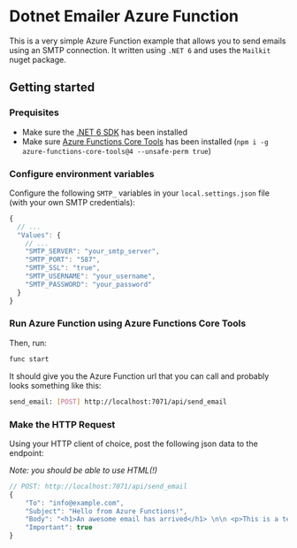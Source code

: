 # Dotnet Emailer Azure Function

This is a very simple Azure Function example that allows you to send emails using an SMTP connection. It written using `.NET 6` and uses the `Mailkit` nuget package.

## Getting started

### Prequisites

- Make sure the [.NET 6 SDK](https://dotnet.microsoft.com/en-us/download/dotnet/6.0) has been installed
- Make sure [Azure Functions Core Tools](https://github.com/Azure/azure-functions-core-tools) has been installed (`npm i -g azure-functions-core-tools@4 --unsafe-perm true`)

### Configure environment variables

Configure the following `SMTP_` variables in your `local.settings.json` file (with your own SMTP credentials):

```js
{
  // ...
  "Values": {
    // ...
    "SMTP_SERVER": "your_smtp_server",
    "SMTP_PORT": "587",
    "SMTP_SSL": "true",
    "SMTP_USERNAME": "your_username",
    "SMTP_PASSWORD": "your_password"
  }
}
```

### Run Azure Function using Azure Functions Core Tools

Then, run:

```sh
func start
```

It should give you the Azure Function url that you can call and probably looks something like this:

```sh
send_email: [POST] http://localhost:7071/api/send_email
```

### Make the HTTP Request

Using your HTTP client of choice, post the following json data to the endpoint:

*Note: you should be able to use HTML(!)*

```js
// POST: http://localhost:7071/api/send_email
{
    "To": "info@example.com",
    "Subject": "Hello from Azure Functions!",
    "Body": "<h1>An awesome email has arrived</h1> \n\n <p>This is a test email sent from an Azure Function using SMTP.</p>",
    "Important": true
}
```
